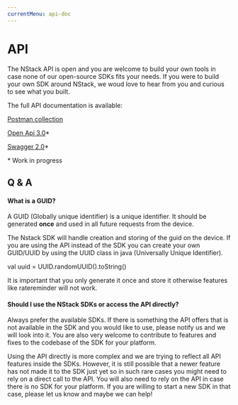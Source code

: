 ```yaml
---
currentMenu: api-doc
---
```


# API 

The NStack API is open and you are welcome to build your own tools in case none of our open-source SDKs fits your needs. If you were to build your own SDK around NStack, we woud love to hear from you and curious to see what you built.

The full API documentation is available:

[Postman collection](https://documenter.getpostman.com/view/12675/S1a8yjgk)

[Open Api 3.0](https://raw.githubusercontent.com/nstack-io/documentation/master/yaml/openapi3.0.yaml)*

[Swagger 2.0](https://raw.githubusercontent.com/nstack-io/documentation/master/yaml/swagger2.0json.json)*

\* Work in progress


## Q & A

#### What is a GUID?
A GUID (Globally unique identifier) is a unique identifier. It should be generated **once** and used in all future requests from the device.

The Nstack SDK will handle creation and storing of the guid on the device.  If you are using the API instead of the SDK  you can create your own GUID/UUID by using the UUID class in java (Universally Unique Identifier).

val uuid = UUID.randomUUID().toString() 

It is important that you only generate it once and store it otherwise features like ratereminder will not work. 


#### Should I use the NStack SDKs or access the API directly? 
Always prefer the available SDKs. If there is something the API offers that is not available in the SDK and you would like to use, please notify us and we will look into it. You are also very welcome to contribute to features and fixes to the codebase of the SDK for your platform. 

Using the API directly is more complex and we are trying to reflect all API features inside the SDKs. However, it is still possible that a newer feature has not made it to the SDK just yet so in such rare cases you might need to rely on a direct call to the API. You will also need to rely on the API in case there is no SDK for your platform. If you are willing to start a new SDK in that case, please let us know and maybe we can help!
